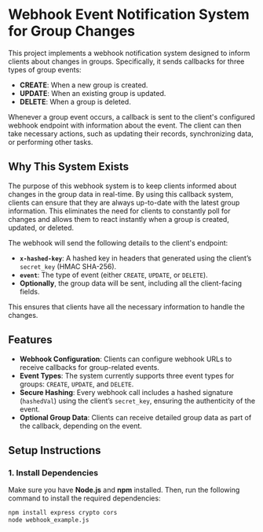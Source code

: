 # Webhook Event Notification System for Group Changes

This project implements a webhook notification system designed to inform clients about changes in groups. Specifically, it sends callbacks for three types of group events:

- **CREATE**: When a new group is created.
- **UPDATE**: When an existing group is updated.
- **DELETE**: When a group is deleted.

Whenever a group event occurs, a callback is sent to the client's configured webhook endpoint with information about the event. The client can then take necessary actions, such as updating their records, synchronizing data, or performing other tasks.

## Why This System Exists

The purpose of this webhook system is to keep clients informed about changes in the group data in real-time. By using this callback system, clients can ensure that they are always up-to-date with the latest group information. This eliminates the need for clients to constantly poll for changes and allows them to react instantly when a group is created, updated, or deleted.

The webhook will send the following details to the client's endpoint:

- **`x-hashed-key`**: A hashed key in headers that generated using the client’s `secret_key` (HMAC SHA-256).
- **`event`**: The type of event (either `CREATE`, `UPDATE`, or `DELETE`).
- **Optionally**, the group data will be sent, including all the client-facing fields.

This ensures that clients have all the necessary information to handle the changes.

## Features

- **Webhook Configuration**: Clients can configure webhook URLs to receive callbacks for group-related events.
- **Event Types**: The system currently supports three event types for groups: `CREATE`, `UPDATE`, and `DELETE`.
- **Secure Hashing**: Every webhook call includes a hashed signature (`hashedVal`) using the client’s `secret_key`, ensuring the authenticity of the event.
- **Optional Group Data**: Clients can receive detailed group data as part of the callback, depending on the event.

## Setup Instructions

### 1. Install Dependencies

Make sure you have **Node.js** and **npm** installed. Then, run the following command to install the required dependencies:

```bash
npm install express crypto cors
node webhook_example.js